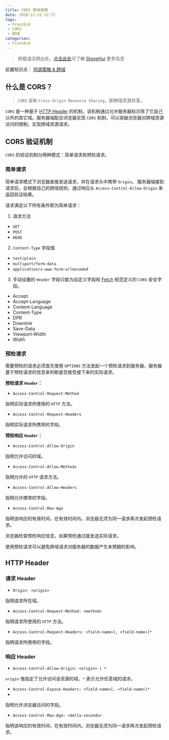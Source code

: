 ```yaml
---
title: CORS 跨域原理
date: 2020-12-22 12:37
tags:
 - FrontEnd
 - CORS
 - 跨域
categories:
 - FrontEnd
---
```


> 转载请注明出处，[点击此处](https://shichaohui.github.io/)可了解 [StoneHui](https://shichaohui.github.io/) 更多信息

前置知识点： [同源策略 & 跨域](https://blog.csdn.net/u014165119/article/details/111355519)

## 什么是 CORS？

> `CORS` 全称 `Cross-Origin Resource Sharing`，即跨域资源共享。

`CORS` 是一种基于 [HTTP Header](https://developer.mozilla.org/en-US/docs/Glossary/Header) 的机制，该机制通过允许服务器标示除了它自己以外的其它域。服务器端配合浏览器实现 `CORS` 机制，可以突破浏览器对跨域资源访问的限制，实现跨域资源请求。

## CORS 验证机制

`CORS` 的验证机制分两种模式：简单请求和预检请求。

### 简单请求

简单请求模式下浏览器直接发送请求，并在请求头中携带 `Origin`。 服务器端接到请求后，会根据自己的跨域规则，通过响应头 `Access-Control-Allow-Origin` 来返回验证结果。

请求满足以下所有条件即为简单请求：

1. 请求方法

 - `GET`
 - `POST`
 - `HEAD` 
  
2. `Content-Type` 字段值

 - `text/plain`
 - `multipart/form-data`
 - `application/x-www-form-urlencoded`
  
3. 手动设置的 `Header` 字段只能为自定义字段和 [Fetch](https://fetch.spec.whatwg.org) 规范定义的 `CORS` 安全字段。

 - Accept
 - Accept-Language
 - Content-Language
 - Content-Type
 - DPR
 - Downlink
 - Save-Data
 - Viewport-Width
 - Width

### 预检请求

需要预检的请求必须首先使用 `OPTIONS` 方法发起一个预检请求到服务器，服务器基于预检请求的信息来判断是否接受接下来的实际请求。

**预检请求 `Header`：**

* `Access-Control-Request-Method`

指明实际请求所使用的 `HTTP` 方法。

* `Access-Control-Request-Headers`

指明实际请求所携带的字段。

**预检响应 `Header`：**

* `Access-Control-Allow-Origin`

指明允许访问的域。

* `Access-Control-Allow-Methods`

指明允许的 `HTTP` 请求方法。

* `Access-Control-Allow-Headers`

指明允许携带的字段。

* `Access-Control-Max-Age`

指明该响应的有效时间，在有效时间内，浏览器无须为同一请求再次发起预检请求。

浏览器检查预检响应信息，如果预检通过就发送实际请求。

使用预检请求可以避免跨域请求对服务器的数据产生未预期的影响。

## HTTP Header

### 请求 Header

* `Origin: <origin>` 

指明请求所在域。

* `Access-Control-Request-Method: <method>` 

指明请求所使用的 `HTTP` 方法。

* `Access-Control-Request-Headers: <field-name>[, <field-name>]*`

指明请求所携带的字段。

### 响应 Header

* `Access-Control-Allow-Origin: <origin> | *`

`origin` 值指定了允许访问该资源的域，`*` 表示允许任意域的请求。
* `Access-Control-Expose-Headers: <field-name>[, <field-name>]*`
* 
指明允许浏览器访问的字段。

* `Access-Control-Max-Age: <delta-seconds>`

指明该响应的有效时间，在有效时间内，浏览器无须为同一请求再次发起预检请求。